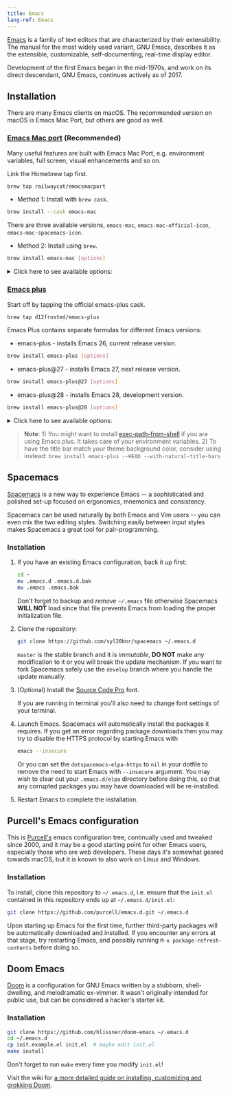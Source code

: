 ```yaml
---
title: Emacs
lang-ref: Emacs
---
```



[Emacs](https://www.gnu.org/software/emacs/) is a family of text editors that are characterized by their extensibility. The manual for the most widely used variant, GNU Emacs, describes it as the extensible, customizable, self-documenting, real-time display editor.

Development of the first Emacs began in the mid-1970s, and work on its direct descendant, GNU Emacs, continues actively as of 2017.

## Installation

There are many Emacs clients on macOS. The recommended version on macOS is Emacs Mac Port, but others are good as well.

### [Emacs Mac port](https://bitbucket.org/mituharu/emacs-mac/overview) (Recommended)

Many useful features are built with Emacs Mac Port, e.g. environment variables, full screen, visual enhancements and so on.

Link the Homebrew tap first.

```sh
brew tap railwaycat/emacsmacport
```

* Method 1: Install with `brew cask`.

```sh
brew install --cask emacs-mac
```

  There are three available versions, `emacs-mac`, `emacs-mac-official-icon`, `emacs-mac-spacemacs-icon`.

* Method 2: Install using `brew`.

```sh
brew install emacs-mac [options]
```

<details>
<summary>Click here to see available options: </summary>

1. <code>--with-dbus</code>, Build with d-bus support<br>
2. <code>--with-modules</code>, Build with dynamic modules support<br>
3. <code>--with-xml2</code>, Build with libxml2 support<br>
4. <code>--with-ctags</code>, Don't remove the ctags executable that emacs provides<br>
5. <code>--with-no-title-bars</code>, Build with a patch for no title bars on frames (--HEAD is not supported)<br>
6. <code>--with-natural-title-bar</code>, Build with a patch for title bar color inferred by your theme (--HEAD is not supported). More info is provided <a href="https://github.com/railwaycat/homebrew-emacsmacport/wiki/Natural-Title-Bar">here</a><br>
7. <code>--with-official-icon</code>, Using official Emacs icon<br>
8. <code>--with-modern-icon</code>, Using a modern style Emacs icon by @tpanum<br>
9. <code>--with-spacemacs-icon</code>, Using the spacemacs Emacs icon by Nasser Alshammari<br>
10. <code>--with-icon-for-documents</code>, Using official icon for documents which default open with Emacs<br>

</details>

### [Emacs plus](https://github.com/d12frosted/homebrew-emacs-plus#emacs-plus)

Start off by tapping the official emacs-plus cask.

```sh
brew tap d12frosted/emacs-plus
```

Emacs Plus contains separate formulas for different Emacs versions:

* emacs-plus - installs Emacs 26, current release version.

```sh
brew install emacs-plus [options]
```

* emacs-plus@27 - installs Emacs 27, next release version.

```sh
brew install emacs-plus@27 [options]
```

* emacs-plus@28 - installs Emacs 28, development version.

```sh
brew install emacs-plus@28 [options]
```

<details>
<summary>Click here to see available options: </summary>
1. <code>--with-24bit-color</code>: Experimental: build with 24 bit color support<br>
2. <code>--with-ctags</code>: Don't remove the ctags executable that Emacs provides<br>
3. <code>--with-dbus</code>: Build with dbus support<br>
4. <code>--with-mailutils</code>: Build with mailutils support<br>
5. <code>--with-natural-title-bar</code>: Experimental: use a title bar colour inferred by your theme<br>
6. <code>--with-no-title-bars</code>: Experimental: build with a patch for no title bars on frames (--HEAD has this built-in via undecorated flag)<br>
7. <code>--with-x11</code>: Experimental: build with x11 support<br>
8. <code>--without-cocoa</code>: Build a non-Cocoa version of Emacs<br>
9. <code>--without-gnutls</code>: Build without gnutls support<br>
10. <code>--without-imagemagick@6</code>: Build without imagemagick@6 support<br>
11. <code>--without-librsvg</code>: Build without librsvg support<br>
12. <code>--without-libxml2</code>: Build without libxml2 support<br>
13. <code>--without-modules</code>: Build without dynamic modules support<br>
14. <code>--without-multicolor-fonts</code>: Build without a patch that enables multicolor font support<br>
15. <code>--without-spacemacs-icon</code>: Build without Spacemacs icon by Nasser Alshammari<br>
16. <code>--HEAD</code>: Install HEAD version<br>
</details>

> **Note**: 1) You might want to install [exec-path-from-shell](https://github.com/purcell/exec-path-from-shell) if you are using Emacs plus. It takes care of your environment variables.
> 2) To have the title bar match your theme background color, consider using instead:
> `brew install emacs-plus --HEAD --with-natural-title-bars`

## Spacemacs

[Spacemacs](https://github.com/syl20bnr/spacemacs/blob/master/README.md) is a new way to experience Emacs -- a sophisticated and polished set-up focused on ergonomics, mnemonics and consistency.

Spacemacs can be used naturally by both Emacs and Vim users -- you can even mix the two editing styles. Switching easily between input styles makes Spacemacs a great tool for pair-programming.

### Installation

1. If you have an existing Emacs configuration, back it up first:

   ```sh
   cd ~
   mv .emacs.d .emacs.d.bak
   mv .emacs .emacs.bak
   ```

   Don't forget to backup and _remove_ `~/.emacs` file otherwise Spacemacs
   **WILL NOT** load since that file prevents Emacs from loading the proper
   initialization file.

2. Clone the repository:

   ```sh
   git clone https://github.com/syl20bnr/spacemacs ~/.emacs.d
   ```

   `master` is the stable branch and it is _immutable_, **DO NOT** make any
   modification to it or you will break the update mechanism. If you want to
   fork Spacemacs safely use the `develop` branch where you handle the update
   manually.

3. (Optional) Install the [Source Code Pro](https://github.com/adobe-fonts/source-code-pro) font.

   If you are running in terminal you'll also need to change font settings of
   your terminal.

4. Launch Emacs. Spacemacs will automatically install the packages it requires.
   If you get an error regarding package downloads then you may try to disable
   the HTTPS protocol by starting Emacs with

   ```sh
   emacs --insecure
   ```

   Or you can set the `dotspacemacs-elpa-https` to `nil` in your dotfile to
   remove the need to start Emacs with `--insecure` argument. You may wish to
   clear out your `.emacs.d/elpa` directory before doing this, so that any
   corrupted packages you may have downloaded will be re-installed.

5. Restart Emacs to complete the installation.

## Purcell's Emacs configuration

This is [Purcell's](https://github.com/purcell/emacs.d) emacs configuration tree, continually used and tweaked since 2000, and it may be a good starting point for other Emacs users, especially those who are web developers. These days it's somewhat geared towards macOS, but it is known to also work on Linux and Windows.

### Installation

To install, clone this repository to `~/.emacs.d`, i.e. ensure that the `init.el` contained in this repository ends up at `~/.emacs.d/init.el`:

```sh
git clone https://github.com/purcell/emacs.d.git ~/.emacs.d
```

Upon starting up Emacs for the first time, further third-party packages will be automatically downloaded and installed. If you encounter any errors at that stage, try restarting Emacs, and possibly running `M-x package-refresh-contents` before doing so.

## Doom Emacs

[Doom](https://github.com/hlissner/doom-emacs) is a configuration for GNU Emacs written by a stubborn, shell-dwelling, and melodramatic ex-vimmer. It wasn't originally intended for public use, but can be considered a hacker's starter kit.

### Installation

```sh
git clone https://github.com/hlissner/doom-emacs ~/.emacs.d
cd ~/.emacs.d
cp init.example.el init.el  # maybe edit init.el
make install
```

Don't forget to run `make` every time you modify `init.el`!

Visit the wiki for [a more detailed guide on installing, customizing and grokking Doom](https://github.com/hlissner/doom-emacs/wiki).
